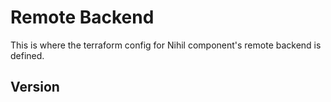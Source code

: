 # Remote Backend

This is where the terraform config for Nihil component's remote backend is defined.

## Version